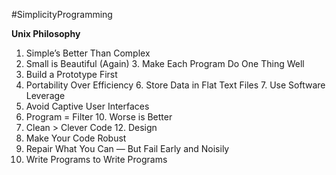 #SimplicityProgramming

**Unix Philosophy**
 
1. Simple’s Better Than Complex
2. Small is Beautiful (Again) 3. Make Each Program Do One Thing Well  
4. Build a Prototype First  
5. Portability Over Efficiency 6. Store Data in Flat Text Files 7. Use Software Leverage  
8. Avoid Captive User Interfaces
9. Program = Filter 10. Worse is Better  
11. Clean > Clever Code 12. Design
13. Make Your Code Robust  
14. Repair What You Can — But Fail Early and Noisily  
15. Write Programs to Write Programs